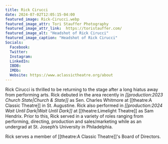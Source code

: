 ```yaml
---
title: Rick Cirucci
date: 2024-07-02T12:05:15-04:00
featured_image: Rick-Cirucci.webp
featured_image_attr: Tori Stauffer Photography
featured_image_attr_link:  https://toristauffer.com/
featured_image_alt: "Headshot of Rick Cirucci"
featured_image_caption: "Headshot of Rick Cirucci"
Socials:
  Facebook: 
  Twitter: 
  Instagram: 
  LinkedIn: 
  IBDB: 
  IMDb:
  Website: https://www.aclassictheatre.org/about
---
```

Rick Cirucci is thrilled to be returning to the stage after a long hiatus away from performing arts. Rick debuted in the area recently in *[[production:2023 Church State|Church & State]]* as Sen. Charles Whitmore at [[theatre:A Classic Theatre]] in St. Augustine. Rick also performed in *[[production:2024 Wait Until Dark|Wait Until Dark]]* at [[theatre:Limelight Theatre]] as Sam Hendrix. Prior to this, Rick served in a variety of roles ranging from performing, directing, production and sales/marketing while as an undergrad at St. Joseph’s University in Philadelphia.

Rick serves a member of [[theatre:A Classic Theatre]]'s Board of Directors.